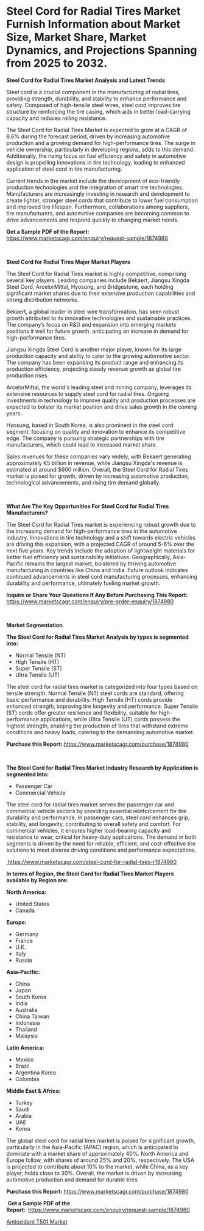 <p><h1>Steel Cord for Radial Tires Market Furnish Information about Market Size, Market Share, Market Dynamics, and Projections Spanning from 2025 to 2032.</h1></p><p><strong>Steel Cord for Radial Tires Market Analysis and Latest Trends</strong></p>
<p><p>Steel cord is a crucial component in the manufacturing of radial tires, providing strength, durability, and stability to enhance performance and safety. Composed of high-tensile steel wires, steel cord improves tire structure by reinforcing the tire casing, which aids in better load-carrying capacity and reduces rolling resistance.</p><p>The Steel Cord for Radial Tires Market is expected to grow at a CAGR of 8.6% during the forecast period, driven by increasing automotive production and a growing demand for high-performance tires. The surge in vehicle ownership, particularly in developing regions, adds to this demand. Additionally, the rising focus on fuel efficiency and safety in automotive design is propelling innovations in tire technology, leading to enhanced application of steel cord in tire manufacturing.</p><p>Current trends in the market include the development of eco-friendly production technologies and the integration of smart tire technologies. Manufacturers are increasingly investing in research and development to create lighter, stronger steel cords that contribute to lower fuel consumption and improved tire lifespan. Furthermore, collaborations among suppliers, tire manufacturers, and automotive companies are becoming common to drive advancements and respond quickly to changing market needs.</p></p>
<p><strong>Get a Sample PDF of the Report:&nbsp;</strong> <a href="https://www.marketscagr.com/enquiry/request-sample/1874980?utm_campaign=1889&utm_medium=2&utm_source=Github&utm_content=ia&utm_term=04022025&utm_id=steel-cord-for-radial-tires">https://www.marketscagr.com/enquiry/request-sample/1874980</a></p>
<p>&nbsp;</p>
<p><strong>Steel Cord for Radial Tires Major Market Players</strong></p>
<p><p>The Steel Cord for Radial Tires market is highly competitive, comprising several key players. Leading companies include Bekaert, Jiangsu Xingda Steel Cord, ArcelorMittal, Hyosung, and Bridgestone, each holding significant market shares due to their extensive production capabilities and strong distribution networks.</p><p>Bekaert, a global leader in steel wire transformation, has seen robust growth attributed to its innovative technologies and sustainable practices. The company’s focus on R&D and expansion into emerging markets positions it well for future growth, anticipating an increase in demand for high-performance tires.</p><p>Jiangsu Xingda Steel Cord is another major player, known for its large production capacity and ability to cater to the growing automotive sector. The company has been expanding its product range and enhancing its production efficiency, projecting steady revenue growth as global tire production rises.</p><p>ArcelorMittal, the world's leading steel and mining company, leverages its extensive resources to supply steel cord for radial tires. Ongoing investments in technology to improve quality and production processes are expected to bolster its market position and drive sales growth in the coming years.</p><p>Hyosung, based in South Korea, is also prominent in the steel cord segment, focusing on quality and innovation to enhance its competitive edge. The company is pursuing strategic partnerships with tire manufacturers, which could lead to increased market share.</p><p>Sales revenues for these companies vary widely, with Bekaert generating approximately €5 billion in revenue, while Jiangsu Xingda's revenue is estimated at around $600 million. Overall, the Steel Cord for Radial Tires market is poised for growth, driven by increasing automotive production, technological advancements, and rising tire demand globally.</p></p>
<p>&nbsp;</p>
<p><strong>What Are The Key Opportunities For Steel Cord for Radial Tires Manufacturers?</strong></p>
<p><p>The Steel Cord for Radial Tires market is experiencing robust growth due to the increasing demand for high-performance tires in the automotive industry. Innovations in tire technology and a shift towards electric vehicles are driving this expansion, with a projected CAGR of around 5-6% over the next five years. Key trends include the adoption of lightweight materials for better fuel efficiency and sustainability initiatives. Geographically, Asia-Pacific remains the largest market, bolstered by thriving automotive manufacturing in countries like China and India. Future outlook indicates continued advancements in steel cord manufacturing processes, enhancing durability and performance, ultimately fueling market growth.</p></p>
<p><strong>Inquire or Share Your Questions If Any Before Purchasing This Report:</strong> <a href="https://www.marketscagr.com/enquiry/pre-order-enquiry/1874980?utm_campaign=1889&utm_medium=2&utm_source=Github&utm_content=ia&utm_term=04022025&utm_id=steel-cord-for-radial-tires">https://www.marketscagr.com/enquiry/pre-order-enquiry/1874980</a></p>
<p>&nbsp;</p>
<p><strong>Market Segmentation</strong></p>
<p><strong>The Steel Cord for Radial Tires Market Analysis by types is segmented into:</strong></p>
<p><ul><li>Normal Tensile (NT)</li><li>High Tensile (HT)</li><li>Super Tensile (ST)</li><li>Ultra Tensile (UT)</li></ul></p>
<p><p>The steel cord for radial tires market is categorized into four types based on tensile strength. Normal Tensile (NT) steel cords are standard, offering basic performance and durability. High Tensile (HT) cords provide enhanced strength, improving tire longevity and performance. Super Tensile (ST) cords offer greater resilience and flexibility, suitable for high-performance applications, while Ultra Tensile (UT) cords possess the highest strength, enabling the production of tires that withstand extreme conditions and heavy loads, catering to the demanding automotive market.</p></p>
<p><strong>Purchase this Report:&nbsp;</strong><a href="https://www.marketscagr.com/purchase/1874980?utm_campaign=1889&utm_medium=2&utm_source=Github&utm_content=ia&utm_term=04022025&utm_id=steel-cord-for-radial-tires">https://www.marketscagr.com/purchase/1874980</a></p>
<p>&nbsp;</p>
<p><strong>The Steel Cord for Radial Tires Market Industry Research by Application is segmented into:</strong></p>
<p><ul><li>Passenger Car</li><li>Commercial Vehicle</li></ul></p>
<p><p>The steel cord for radial tires market serves the passenger car and commercial vehicle sectors by providing essential reinforcement for tire durability and performance. In passenger cars, steel cord enhances grip, stability, and longevity, contributing to overall safety and comfort. For commercial vehicles, it ensures higher load-bearing capacity and resistance to wear, critical for heavy-duty applications. The demand in both segments is driven by the need for reliable, efficient, and cost-effective tire solutions to meet diverse driving conditions and performance expectations.</p></p>
<p><a href="https://www.marketscagr.com/steel-cord-for-radial-tires-r1874980?utm_campaign=1889&utm_medium=2&utm_source=Github&utm_content=ia&utm_term=04022025&utm_id=steel-cord-for-radial-tires">&nbsp;https://www.marketscagr.com/steel-cord-for-radial-tires-r1874980</a></p>
<p><strong>In terms of Region, the Steel Cord for Radial Tires Market Players available by Region are:</strong></p>
<p>
    <p> <strong> North America: </strong>
        <ul>
            <li>United States</li>
            <li>Canada</li>
        </ul>
        </p> 
    <p> <strong> Europe: </strong>
        <ul>
            <li>Germany</li>
            <li>France</li>
            <li>U.K.</li>
            <li>Italy</li>
            <li>Russia</li>
        </ul>
        </p> 
    <p> <strong> Asia-Pacific: </strong>
        <ul>
            <li>China</li>
            <li>Japan</li>
            <li>South Korea</li>
            <li>India</li>
            <li>Australia</li>
            <li>China Taiwan</li>
            <li>Indonesia</li>
            <li>Thailand</li>
            <li>Malaysia</li>
        </ul>
        </p> 
    <p> <strong> Latin America: </strong>
        <ul>
            <li>Mexico</li>
            <li>Brazil</li>
            <li>Argentina Korea</li>
            <li>Colombia</li>
        </ul>
        </p> 
    <p> <strong> Middle East & Africa: </strong>
        <ul>
            <li>Turkey</li>
            <li>Saudi</li>
            <li>Arabia</li>
            <li>UAE</li>
            <li>Korea</li>
        </ul>
    </p>
    </p>
<p><p>The global steel cord for radial tires market is poised for significant growth, particularly in the Asia-Pacific (APAC) region, which is anticipated to dominate with a market share of approximately 40%. North America and Europe follow, with shares of around 25% and 20%, respectively. The USA is projected to contribute about 10% to the market, while China, as a key player, holds close to 30%. Overall, the market is driven by increasing automotive production and demand for durable tires.</p></p>
<p><strong>Purchase this Report: </strong><a href="https://www.marketscagr.com/purchase/1874980?utm_campaign=1889&utm_medium=2&utm_source=Github&utm_content=ia&utm_term=04022025&utm_id=steel-cord-for-radial-tires">https://www.marketscagr.com/purchase/1874980</a></p>
<p>&nbsp;<strong>Get a Sample PDF of the Report:&nbsp;&nbsp;</strong><a href="https://www.marketscagr.com/enquiry/request-sample/1874980?utm_campaign=1889&utm_medium=2&utm_source=Github&utm_content=ia&utm_term=04022025&utm_id=steel-cord-for-radial-tires">https://www.marketscagr.com/enquiry/request-sample/1874980</a></p>
<p><strong></strong></p>
<p><p><a href="https://github.com/globismark/Market-Research-Report-List-6/blob/main/antioxidant-t501-market.md?utm_campaign=1889&utm_medium=2&utm_source=Github&utm_content=ia&utm_term=04022025&utm_id=steel-cord-for-radial-tires">Antioxidant T501 Market</a></p></p>